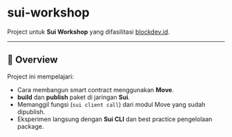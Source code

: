# sui-workshop

Project untuk **Sui Workshop** yang difasilitasi [blockdev.id](https://blockdev.id).  

---

## 🚀 Overview
Project ini mempelajari:
- Cara membangun smart contract menggunakan **Move**.
- **build** dan **publish** paket di jaringan **Sui**.
- Memanggil fungsi (`sui client call`) dari modul Move yang sudah dipublish.
- Eksperimen langsung dengan **Sui CLI** dan best practice pengelolaan package.
